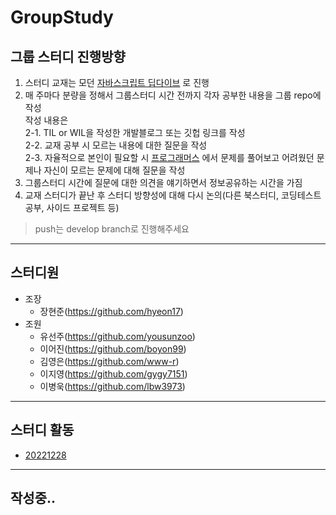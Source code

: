 # GroupStudy

## 그룹 스터디 진행방향
1. 스터디 교재는 모던 [자바스크립트 딥다이브](https://www.aladin.co.kr/shop/wproduct.aspx?ItemId=251552545) 로 진행
2. 매 주마다 분량을 정해서 그룹스터디 시간 전까지 각자 공부한 내용을 그룹 repo에 작성  
작성 내용은   
2-1. TIL or WIL을 작성한 개발블로그 또는 깃헙 링크를 작성  
2-2. 교재 공부 시 모르는 내용에 대한 질문을 작성  
2-3. 자율적으로 본인이 필요할 시 [프로그래머스](https://school.programmers.co.kr/learn/challenges/beginner?order=acceptance_desc&page=1&languages=javascript) 에서 문제를 풀어보고 어려웠던 문제나 자신이 모르는 문제에 대해 질문을 작성
3. 그룹스터디 시간에 질문에 대한 의견을 얘기하면서 정보공유하는 시간을 가짐
4. 교재 스터디가 끝난 후 스터디 방향성에 대해 다시 논의(다른 북스터디, 코딩테스트 공부, 사이드 프로젝트 등)

> push는 develop branch로 진행해주세요
---
## 스터디원
- 조장
  - 장현준(https://github.com/hyeon17)
- 조원
  - 유선주(https://github.com/yousunzoo)
  - 이어진(https://github.com/boyon99)
  - 김영은(https://github.com/www-r)
  - 이지영(https://github.com/gygy7151)
  - 이병욱(https://github.com/lbw3973)
---
## 스터디 활동
- [20221228](/20221228)

---
## 작성중..
